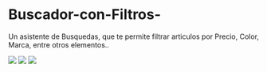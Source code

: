 # Buscador-con-Filtros-
Un asistente de Busquedas, que te permite filtrar articulos por Precio, Color, Marca, entre otros elementos..


<img src = "https://i.postimg.cc/wTknPqGD/CAPTURA-2.jpg"/>
<img src = "https://i.postimg.cc/ryHD4TJC/captura-3.jpg"/>
<img src = "https://i.postimg.cc/zGB2cnW1/captura-4.jpg"/>


